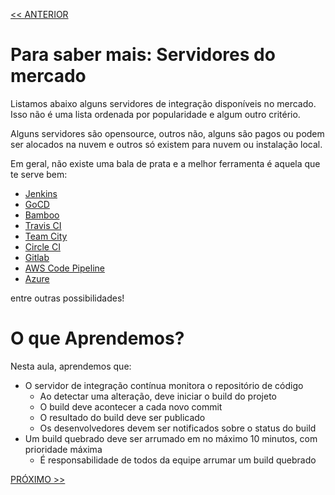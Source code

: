 [<< ANTERIOR](https://github.com/pvreboucas/integracao-continua-ci/tree/aula-03/aulas)

# Para saber mais: Servidores do mercado

Listamos abaixo alguns servidores de integração disponíveis no mercado. Isso não é uma lista ordenada por popularidade e algum outro critério.

Alguns servidores são opensource, outros não, alguns são pagos ou podem ser alocados na nuvem e outros só existem para nuvem ou instalação local.

Em geral, não existe uma bala de prata e a melhor ferramenta é aquela que te serve bem:

* [Jenkins](https://jenkins.io/)
* [GoCD](https://www.gocd.org/)
* [Bamboo](https://www.atlassian.com/br/software/bamboo)
* [Travis CI](https://travis-ci.org/)
* [Team City](https://www.jetbrains.com/teamcity/)
* [Circle CI](https://circleci.com/)
* [Gitlab](https://about.gitlab.com/product/continuous-integration/)
* [AWS Code Pipeline](https://aws.amazon.com/codepipeline/)
* [Azure](https://azure.microsoft.com/pt-br/services/devops/server/)

entre outras possibilidades!

# O que Aprendemos?



Nesta aula, aprendemos que:

* O servidor de integração contínua monitora o repositório de código
  * Ao detectar uma alteração, deve iniciar o build do projeto
  * O build deve acontecer a cada novo commit
  * O resultado do build deve ser publicado
  * Os desenvolvedores devem ser notificados sobre o status do build
* Um build quebrado deve ser arrumado em no máximo 10 minutos, com prioridade máxima
  * É responsabilidade de todos da equipe arrumar um build quebrado



[PRÓXIMO >>](https://github.com/pvreboucas/integracao-continua-ci/tree/aula-05/aulas)
